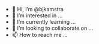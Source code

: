 - 👋 Hi, I’m @bjkamstra
- 👀 I’m interested in ...
- 🌱 I’m currently learning ...
- 💞️ I’m looking to collaborate on ...
- 📫 How to reach me ...

<!---
bjkamstra/bjkamstra is a ✨ special ✨ repository because its `README.md` (this file) appears on your GitHub profile.
You can click the Preview link to take a look at your changes.
--->
